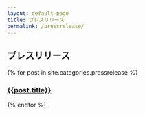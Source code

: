 ```yaml
---
layout: default-page
title: プレスリリース
permalink: /pressrelease/
---
```


## プレスリリース

<div id="archives">
    {% for post in site.categories.pressrelease %}
      <article class="archive-item">
        <h3><a href="{{ site.baseurl }}{{ post.url }}">{{post.title}}</a></h3>
      </article>
    {% endfor %}
</div>
